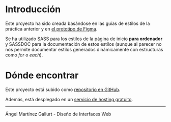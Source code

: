 # Introducción
Este proyecto ha sido creada basándose en las guías de estilos de la práctica anterior y en [el prototipo de Figma](https://www.figma.com/file/qiHGU847OcqaLzw00es1iF/Migas-Amigas?type=design&node-id=1-2&mode=design). 

Se ha utilizado SASS para los estilos de la página de inicio **para ordenador** y SASSDOC para la documentación de estos estilos (aunque al parecer no nos permite documentar estilos generados dinámicamente con estructuras como *for* o *each*).

# Dónde encontrar
Este proyecto está subido como [repositorio en GitHub](https://github.com/AngelMartinezGallurt/migas-amigas).

Además, está desplegado en un [servicio de hosting gratuito](https://migas-amigas-angel-martinez.onrender.com/index.html).

---
Ángel Martínez Gallurt - Diseño de Interfaces Web